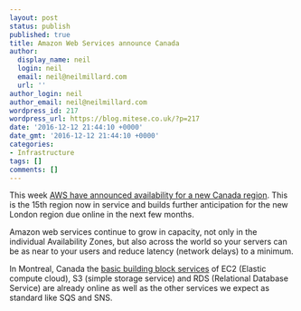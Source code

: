 ```yaml
---
layout: post
status: publish
published: true
title: Amazon Web Services announce Canada
author:
  display_name: neil
  login: neil
  email: neil@neilmillard.com
  url: ''
author_login: neil
author_email: neil@neilmillard.com
wordpress_id: 217
wordpress_url: https://blog.mitese.co.uk/?p=217
date: '2016-12-12 21:44:10 +0000'
date_gmt: '2016-12-12 21:44:10 +0000'
categories:
- Infrastructure
tags: []
comments: []
---
```

<p>This week <a href="https://aws.amazon.com/about-aws/whats-new/2016/12/announcing-the-aws-canada-central-region/">AWS have announced availability for a new Canada region</a>. This is the 15th region now in service and builds further anticipation for the new London region due online in the next few months.</p>
<p>Amazon web services continue to grow in capacity, not only in the individual Availability Zones, but also across the world so your servers can be as near to your users and reduce latency (network delays) to a minimum.</p>
<p>In Montreal, Canada the <a href="https://aws.amazon.com/about-aws/global-infrastructure/regional-product-services/">basic building block services</a> of EC2 (Elastic compute cloud), S3 (simple storage service) and RDS (Relational Database Service) are already online as well as the other services we expect as standard like SQS and SNS.</p>
<p>&nbsp;</p>
